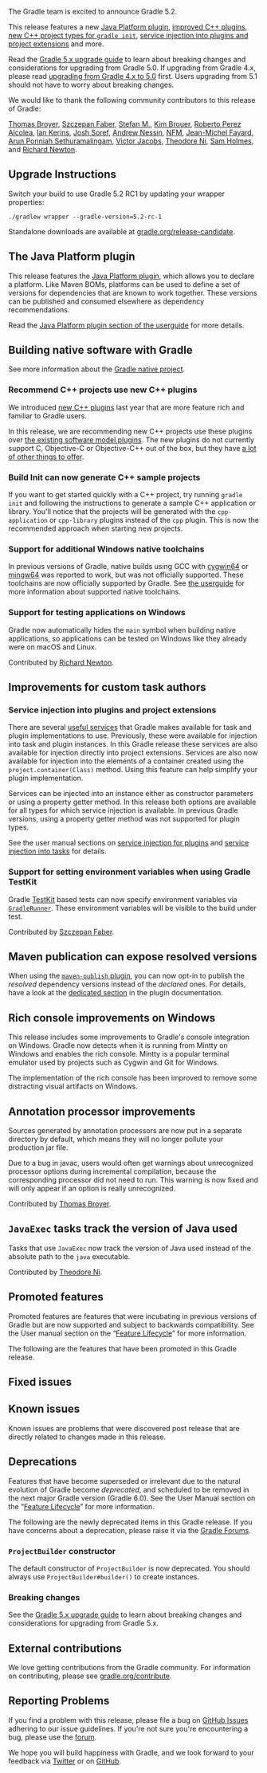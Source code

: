 The Gradle team is excited to announce Gradle 5.2.

This release features a new [Java Platform plugin](#the-java-platform-plugin), [improved C++ plugins](userguide/cpp_plugins.html), [new C++ project types for `gradle init`](userguide/build_init_plugin.html#sec:cppapplication_), [service injection into plugins and project extensions](#service-injection-into-plugins-and-project-extensions) and more.

Read the [Gradle 5.x upgrade guide](userguide/upgrading_version_5.html) to learn about breaking changes and considerations for upgrading from Gradle 5.0.
If upgrading from Gradle 4.x, please read [upgrading from Gradle 4.x to 5.0](userguide/upgrading_version_4.html) first.
Users upgrading from 5.1 should not have to worry about breaking changes.

We would like to thank the following community contributors to this release of Gradle:

[Thomas Broyer](https://github.com/tbroyer), [Szczepan Faber](https://github.com/mockitoguy), [Stefan M.](https://github.com/StefMa), 
[Kim Brouer](https://github.com/brouer), [Roberto Perez Alcolea](https://github.com/rpalcolea), [Ian Kerins](https://github.com/isker),
[Josh Soref](https://github.com/jsoref), [Andrew Nessin](https://github.com/andrewnessinjim), [NFM](https://github.com/not-for-me),
[Jean-Michel Fayard](https://github.com/jmfayard), [Arun Ponniah Sethuramalingam](https://github.com/saponniah), [Victor Jacobs](https://github.com/victorjacobs),
[Theodore Ni](https://github.com/tjni), [Sam Holmes](https://github.com/sbholmes),
and [Richard Newton](https://github.com/ricnewton).

## Upgrade Instructions

Switch your build to use Gradle 5.2 RC1 by updating your wrapper properties:

`./gradlew wrapper --gradle-version=5.2-rc-1`

Standalone downloads are available at [gradle.org/release-candidate](https://gradle.org/release-candidate). 

## The Java Platform plugin

This release features the [Java Platform plugin](userguide/java_platform_plugin.html), which allows you to declare a platform.
Like Maven BOMs, platforms can be used to define a set of versions for dependencies that are known to work together.
These versions can be published and consumed elsewhere as dependency recommendations.

Read the [Java Platform plugin section of the userguide](userguide/java_platform_plugin.html) for more details.

## Building native software with Gradle 

See more information about the [Gradle native project](https://github.com/gradle/gradle-native/blob/master/docs/RELEASE-NOTES.md#changes-included-in-gradle-52).

### Recommend C++ projects use new C++ plugins

We introduced [new C++ plugins](https://blog.gradle.org/introducing-the-new-cpp-plugins) last year that are more feature rich and familiar to Gradle users.

In this release, we are recommending new C++ projects use these plugins over [the existing software model plugins](userguide/native_software.html). The new plugins do not currently support C, Objective-C or Objective-C++ out of the box, but they have [a lot of other things to offer](userguide/cpp_plugins.html#cpp:features).

### Build Init can now generate C++ sample projects

If you want to get started quickly with a C++ project, try running `gradle init` and following the instructions to generate a sample C++ application or library. You'll notice that the projects will be generated with the `cpp-application` or `cpp-library` plugins instead of the `cpp` plugin. This is now the recommended approach when starting new projects.

### Support for additional Windows native toolchains

In previous versions of Gradle, native builds using GCC with [cygwin64](https://www.cygwin.com/) or [mingw64](https://mingw-w64.org/doku.php) was reported to work, but was not officially supported.
These toolchains are now officially supported by Gradle. See [the userguide](userguide/cpp_plugins.html#cpp:tool-chain-support) for more information about supported native toolchains.

### Support for testing applications on Windows

Gradle now automatically hides the `main` symbol when building native applications, so applications can be tested on Windows like they already were on macOS and Linux.

Contributed by [Richard Newton](https://github.com/ricnewton). 

## Improvements for custom task authors 

### Service injection into plugins and project extensions

There are several [useful services](userguide/custom_tasks.html#service_injection) that Gradle makes available for task and plugin implementations to use.
Previously, these were available for injection into task and plugin instances.
In this Gradle release these services are also available for injection directly into project extensions.
Services are also now available for injection into the elements of a container created using the `project.container(Class)` method.
Using this feature can help simplify your plugin implementation.

Services can be injected into an instance either as constructor parameters or using a property getter method.
In this release both options are available for all types for which service injection is available.
In previous Gradle versions, using a property getter method was not supported for plugin types.

See the user manual sections on [service injection for plugins](userguide/custom_plugins.html#service_injection) and [service injection into tasks](userguide/custom_tasks.html#service_injection) for details.

### Support for setting environment variables when using Gradle TestKit
  
Gradle [TestKit](userguide/test_kit.html) based tests can now specify environment variables via [`GradleRunner`](javadoc/org/gradle/testkit/runner/GradleRunner.html). These environment variables will be visible to the build under test.

Contributed by [Szczepan Faber](https://github.com/mockitoguy).

## Maven publication can expose resolved versions

When using the [`maven-publish` plugin](userguide/publishing_maven.html), you can now opt-in to publish the _resolved_ dependency versions instead of the _declared_ ones.
For details, have a look at the [dedicated section](userguide/publishing_maven.html#publishing_maven:resolved_dependencies) in the plugin documentation.

## Rich console improvements on Windows

This release includes some improvements to Gradle's console integration on Windows. Gradle now detects when it is running from Mintty on Windows and enables the rich console. Mintty is a popular terminal emulator used by projects such as Cygwin and Git for Windows. 

The implementation of the rich console has been improved to remove some distracting visual artifacts on Windows.

## Annotation processor improvements

Sources generated by annotation processors are now put in a separate directory by default, which means they will no longer pollute your production jar file.

Due to a bug in javac, users would often get warnings about unrecognized processor options during incremental compilation, because the corresponding processor did not need to run. This warning is now fixed and will only appear if an option is really unrecognized.

Contributed by [Thomas Broyer](https://github.com/tbroyer).

## `JavaExec` tasks track the version of Java used

Tasks that use `JavaExec` now track the version of Java used instead of the absolute path to the `java` executable.

Contributed by [Theodore Ni](https://github.com/tjni).

## Promoted features
Promoted features are features that were incubating in previous versions of Gradle but are now supported and subject to backwards compatibility.
See the User manual section on the “[Feature Lifecycle](userguide/feature_lifecycle.html)” for more information.

The following are the features that have been promoted in this Gradle release.

<!--
### Example promoted
-->

## Fixed issues

## Known issues

Known issues are problems that were discovered post release that are directly related to changes made in this release.

## Deprecations

Features that have become superseded or irrelevant due to the natural evolution of Gradle become *deprecated*, and scheduled to be removed
in the next major Gradle version (Gradle 6.0). See the User Manual section on the “[Feature Lifecycle](userguide/feature_lifecycle.html)” for more information.

The following are the newly deprecated items in this Gradle release. If you have concerns about a deprecation, please raise it via the [Gradle Forums](https://discuss.gradle.org).

<!--
### Example deprecation
-->

### `ProjectBuilder` constructor

The default constructor of `ProjectBuilder` is now deprecated. You should always use `ProjectBuilder#builder()` to create instances.

### Breaking changes

<!-- summary and links -->

See the [Gradle 5.x upgrade guide](userguide/upgrading_version_5.html) to learn about breaking changes and considerations for upgrading from Gradle 5.x.

## External contributions
 
We love getting contributions from the Gradle community. For information on contributing, please see [gradle.org/contribute](https://gradle.org/contribute).

## Reporting Problems

If you find a problem with this release, please file a bug on [GitHub Issues](https://github.com/gradle/gradle/issues) adhering to our issue guidelines. 
If you're not sure you're encountering a bug, please use the [forum](https://discuss.gradle.org/c/help-discuss).

We hope you will build happiness with Gradle, and we look forward to your feedback via [Twitter](https://twitter.com/gradle) or on [GitHub](https://github.com/gradle).
